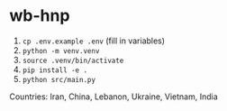 # wb-hnp

1. `cp .env.example .env` (fill in variables)
2. `python -m venv.venv`
3. `source .venv/bin/activate`
4. `pip install -e .`
5. `python src/main.py`

Countries: Iran, China, Lebanon, Ukraine, Vietnam, India
